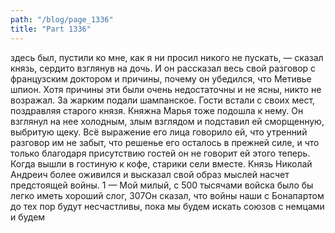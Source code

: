 ```yaml
---
path: "/blog/page_1336"
title: "Part 1336"
---
```


здесь был, пустили ко мне, как я ни просил никого не пускать, — сказал князь, сердито взглянув на дочь. И он рассказал весь свой разговор с французским доктором и причины, почему он убедился, что Метивье шпион. Хотя причины эти были очень недостаточны и не ясны, никто не возражал.
За жарким подали шампанское. Гости встали с своих мест, поздравляя старого князя. Княжна Марья тоже подошла к нему.
Он взглянул на нее холодным, злым взглядом и подставил ей сморщенную, выбритую щеку. Всё выражение его лица говорило ей, что утренний разговор им не забыт, что решенье его осталось в прежней силе, и что только благодаря присутствию гостей он не говорит ей этого теперь.
Когда вышли в гостиную к кофе, старики сели вместе.
Князь Николай Андреич более оживился и высказал свой образ мыслей насчет предстоящей войны.
1 — Мой милый, с 500 тысячами войска было бы легко иметь хороший слог,
307Он сказал, что войны наши с Бонапартом до тех пор будут несчастливы, пока мы будем искать союзов с немцами и будем

